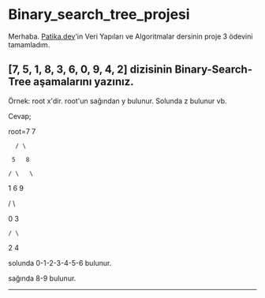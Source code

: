 # Binary_search_tree_projesi

Merhaba. [Patika.dev](https://www.patika.dev/tr)'in Veri Yapıları ve Algoritmalar dersinin proje 3 ödevini tamamladım.

## [7, 5, 1, 8, 3, 6, 0, 9, 4, 2] dizisinin Binary-Search-Tree aşamalarını yazınız.

Örnek: root x'dir. root'un sağından y bulunur. Solunda z bulunur vb.

Cevap;

root=7
       7
       
      / \
      
     5   8 
    
    / \   \
   
   1   6   9 
  
  / \ 
 
 0   3
    
    / \

   2   4

solunda 0-1-2-3-4-5-6 bulunur.

sağında 8-9 bulunur.

---
